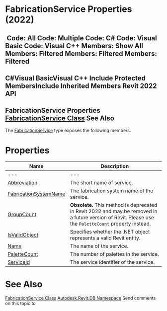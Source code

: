 # FabricationService Properties (2022)

﻿
 Code: All Code: Multiple Code: C# Code: Visual Basic Code: Visual C++  Members: Show All Members: Filtered Members: Filtered Members: Filtered   
---  
C#Visual BasicVisual C++
Include Protected MembersInclude Inherited Members
Revit 2022 API  
---  
FabricationService Properties  
[FabricationService Class](e29ecbb2-7de0-c341-0db0-9f77bd0f5543.md "FabricationService Class") See Also  
---  
The [FabricationService](e29ecbb2-7de0-c341-0db0-9f77bd0f5543.md "FabricationService Class") type exposes the following members.
# Properties
| Name | Description |
| --- | --- |
| --- | --- | --- |
| [Abbreviation](fcef8b4f-7eb1-f7c8-d0ff-25cd28f1f812.md "Abbreviation Property") | The short name of service. |
| [FabricationSystemName](f3911743-f9ff-2a97-02a1-4b6edb45b5df.md "FabricationSystemName Property") | The fabrication system name of the service. |
| [GroupCount](21800976-b253-2215-1c09-0019f7d7a2ec.md "GroupCount Property") | **Obsolete.** This method is deprecated in Revit 2022 and may be removed in a future version of Revit. Please use the `PaletteCount` property instead. |
| [IsValidObject](de24cfdf-2390-854d-d701-a6185939a40b.md "IsValidObject Property") | Specifies whether the .NET object represents a valid Revit entity. |
| [Name](1d2005ff-1410-f076-1020-67e4579d2075.md "Name Property") | The name of the service. |
| [PaletteCount](a421bef8-a36f-d4ef-183b-c0e4f0f30b1c.md "PaletteCount Property") | The number of palettes in the service. |
| [ServiceId](f9b3e6cc-935f-20e1-1985-323589f08e90.md "ServiceId Property") | The service identifier of the service. |

# See Also
[FabricationService Class](e29ecbb2-7de0-c341-0db0-9f77bd0f5543.md "FabricationService Class")
[Autodesk.Revit.DB Namespace](87546ba7-461b-c646-cbb1-2cb8f5bff8b2.md "Autodesk.Revit.DB Namespace")
Send comments on this topic to 